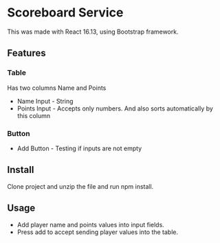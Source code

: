 # Scoreboard Service
This was made with React 16.13, using Bootstrap framework.

## Features
### Table
Has two columns Name and Points
- Name Input   - String
- Points Input - Accepts only numbers. And also sorts automatically by this column

### Button
- Add Button - Testing if inputs are not empty

## Install
Clone project and unzip the file and run npm install.

## Usage
- Add player name and points values into input fields. 
- Press add to accept sending player values into the table.

